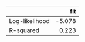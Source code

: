 |                |    fit |
|:---------------|-------:|
| Log-likelihood | -5.078 |
| R-squared      |  0.223 |